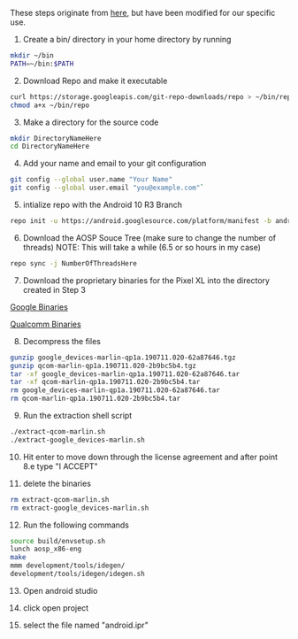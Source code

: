These steps originate from [here](https://source.android.com/setup/build/downloading#getting-the-files), but have been modified for our specific use.
1. Create a bin/ directory in your home directory by running
```bash
mkdir ~/bin  
PATH=~/bin:$PATH 
```

2. Download Repo and make it executable
```bash
curl https://storage.googleapis.com/git-repo-downloads/repo > ~/bin/repo  
chmod a+x ~/bin/repo
 ```

3. Make a directory for the source code
```bash
mkdir DirectoryNameHere  
cd DirectoryNameHere
```

4. Add your name and email to your git configuration
```bash
git config --global user.name "Your Name" 
git config --global user.email "you@example.com"`
```

5. intialize repo with the Android 10 R3 Branch
```bash
repo init -u https://android.googlesource.com/platform/manifest -b android-10.0.0_r3
```

6. Download the AOSP Souce Tree (make sure to change the number of threads)
NOTE: This will take a while (6.5 or so hours in my case)
```bash
repo sync -j NumberOfThreadsHere
```

7. Download the proprietary binaries for the Pixel XL into the directory created in Step 3

[Google Binaries](https://dl.google.com/dl/android/aosp/google_devices-marlin-qp1a.190711.020-62a87646.tgz)

[Qualcomm Binaries](https://dl.google.com/dl/android/aosp/qcom-marlin-qp1a.190711.020-2b9bc5b4.tgz)

8. Decompress the files
```bash
gunzip google_devices-marlin-qp1a.190711.020-62a87646.tgz  
gunzip qcom-marlin-qp1a.190711.020-2b9bc5b4.tgz  
tar -xf google_devices-marlin-qp1a.190711.020-62a87646.tar  
tar -xf qcom-marlin-qp1a.190711.020-2b9bc5b4.tar  
rm google_devices-marlin-qp1a.190711.020-62a87646.tar  
rm qcom-marlin-qp1a.190711.020-2b9bc5b4.tar
```

9. Run the extraction shell script
```bash
./extract-qcom-marlin.sh  
./extract-google_devices-marlin.sh
```

10. Hit enter to move down through the license agreement and after point 8.e type "I ACCEPT"

11. delete the binaries
```bash
rm extract-qcom-marlin.sh  
rm extract-google_devices-marlin.sh
```

12. Run the following commands
```bash
source build/envsetup.sh
lunch aosp_x86-eng
make
mmm development/tools/idegen/
development/tools/idegen/idegen.sh
```
13. Open android studio

14. click open project

15. select the file named "android.ipr"
